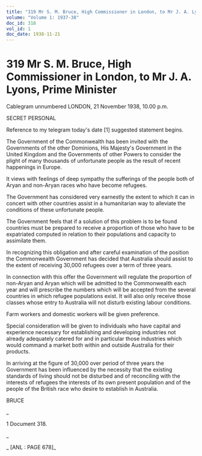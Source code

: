 ```yaml
---
title: "319 Mr S. M. Bruce, High Commissioner in London, to Mr J. A. Lyons, Prime Minister"
volume: "Volume 1: 1937-38"
doc_id: 318
vol_id: 1
doc_date: 1938-11-21
---
```


# 319 Mr S. M. Bruce, High Commissioner in London, to Mr J. A. Lyons, Prime Minister

Cablegram unnumbered LONDON, 21 November 1938, 10.00 p.m.

SECRET PERSONAL

Reference to my telegram today's date [1] suggested statement begins.

The Government of the Commonwealth has been invited with the Governments of the other Dominions, His Majesty's Government in the United Kingdom and the Governments of other Powers to consider the plight of many thousands of unfortunate people as the result of recent happenings in Europe.

It views with feelings of deep sympathy the sufferings of the people both of Aryan and non-Aryan races who have become refugees.

The Government has considered very earnestly the extent to which it can in concert with other countries assist in a humanitarian way to alleviate the conditions of these unfortunate people.

The Government feels that if a solution of this problem is to be found countries must be prepared to receive a proportion of those who have to be expatriated computed in relation to their populations and capacity to assimilate them.

In recognizing this obligation and after careful examination of the position the Commonwealth Government has decided that Australia should assist to the extent of receiving 30,000 refugees over a term of three years.

In connection with this offer the Government will regulate the proportion of non-Aryan and Aryan which will be admitted to the Commonwealth each year and will prescribe the numbers which will be accepted from the several countries in which refugee populations exist. It will also only receive those classes whose entry to Australia will not disturb existing labour conditions.

Farm workers and domestic workers will be given preference.

Special consideration will be given to individuals who have capital and experience necessary for establishing and developing industries not already adequately catered for and in particular those industries which would command a market both within and outside Australia for their products.

In arriving at the figure of 30,000 over period of three years the Government has been influenced by the necessity that the existing standards of living should not be disturbed and of reconciling with the interests of refugees the interests of its own present population and of the people of the British race who desire to establish in Australia.

BRUCE

_

1 Document 318.

_

_ [ANL : PAGE 678]_
